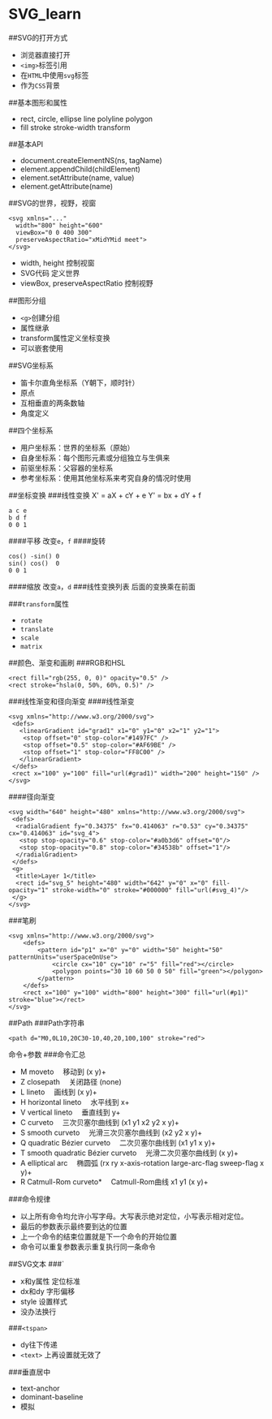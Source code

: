 # SVG_learn
##SVG的打开方式
 - 浏览器直接打开
 - `<img>`标签引用
 - 在`HTML`中使用`svg`标签
 - 作为`CSS`背景

##基本图形和属性
- rect, circle, ellipse line polyline polygon
- fill stroke stroke-width transform

##基本API
 - document.createElementNS(ns, tagName)
 - element.appendChild(childElement)
 - element.setAttribute(name, value)
 - element.getAttribute(name)

##SVG的世界，视野，视窗
```
<svg xmlns="..."
  width="800" height="600"
  viewBox="0 0 400 300"
  preserveAspectRatio="xMidYMid meet">
</svg>
```

 - width, height 控制视窗
 - SVG代码 定义世界
 - viewBox, preserveAspectRatio 控制视野

##图形分组
 - `<g>`创建分组
 - 属性继承
 - transform属性定义坐标变换
 - 可以嵌套使用

##SVG坐标系
 - 笛卡尔直角坐标系（Y朝下，顺时针）
 - 原点
 - 互相垂直的两条数轴
 - 角度定义

##四个坐标系
 - 用户坐标系：世界的坐标系（原始）
 - 自身坐标系：每个图形元素或分组独立与生俱来
 - 前驱坐标系：父容器的坐标系
 - 参考坐标系：使用其他坐标系来考究自身的情况时使用

##坐标变换
###线性变换
X' = aX + cY + e
Y' = bx + dY + f
```
a c e
b d f
0 0 1
```
####平移
改变`e`，`f`
####旋转
```
cos() -sin() 0
sin() cos()  0
0 0 1
```
####缩放
改变`a`，`d`
###线性变换列表
后面的变换乘在前面

###`transform`属性
 - `rotate`
 - `translate`
 - `scale`
 - `matrix`

##颜色、渐变和画刷
###RGB和HSL
```
<rect fill="rgb(255, 0, 0)" opacity="0.5" />
<rect stroke="hsla(0, 50%, 60%, 0.5)" />
```

###线性渐变和径向渐变
####线性渐变
```
<svg xmlns="http://www.w3.org/2000/svg">
 <defs>
   <linearGradient id="grad1" x1="0" y1="0" x2="1" y2="1">
    <stop offset="0" stop-color="#1497FC" />
    <stop offset="0.5" stop-color="#AF69BE" />
    <stop offset="1" stop-color="FF8C00" />
   </linearGradient>
 </defs>
 <rect x="100" y="100" fill="url(#grad1)" width="200" height="150" />
</svg>
```

####径向渐变
```
<svg width="640" height="480" xmlns="http://www.w3.org/2000/svg">
 <defs>
  <radialGradient fy="0.34375" fx="0.414063" r="0.53" cy="0.34375" cx="0.414063" id="svg_4">
   <stop stop-opacity="0.6" stop-color="#a0b3d6" offset="0"/>
   <stop stop-opacity="0.8" stop-color="#34538b" offset="1"/>
  </radialGradient>
 </defs>
 <g>
  <title>Layer 1</title>
  <rect id="svg_5" height="480" width="642" y="0" x="0" fill-opacity="1" stroke-width="0" stroke="#000000" fill="url(#svg_4)"/>
 </g>
</svg>
```

###笔刷
```
<svg xmlns="http://www.w3.org/2000/svg">
    <defs>
        <pattern id="p1" x="0" y="0" width="50" height="50" patternUnits="userSpaceOnUse">
            <circle cx="10" cy="10" r="5" fill="red"></circle>
            <polygon points="30 10 60 50 0 50" fill="green"></polygon>
        </pattern>
    </defs>
    <rect x="100" y="100" width="800" height="300" fill="url(#p1)" stroke="blue"></rect>
</svg>
```

##Path
###Path字符串
```
<path d="M0,0L10,20C30-10,40,20,100,100" stroke="red">
```
命令+参数
###命令汇总
 - M	moveto  移动到	(x y)+
 - Z	closepath  关闭路径	(none)
 - L	lineto  画线到	(x y)+
 - H	horizontal lineto  水平线到	x+
 - V	vertical lineto  垂直线到	y+
 - C	curveto  三次贝塞尔曲线到	(x1 y1 x2 y2 x y)+
 - S	smooth curveto  光滑三次贝塞尔曲线到	(x2 y2 x y)+
 - Q	quadratic Bézier curveto  二次贝塞尔曲线到	(x1 y1 x y)+
 - T	smooth quadratic Bézier curveto  光滑二次贝塞尔曲线到	(x y)+
 - A	elliptical arc  椭圆弧	(rx ry x-axis-rotation large-arc-flag sweep-flag x y)+
 - R	Catmull-Rom curveto*  Catmull-Rom曲线	x1 y1 (x y)+

###命令规律
 - 以上所有命令均允许小写字母。大写表示绝对定位，小写表示相对定位。
 - 最后的参数表示最终要到达的位置
 - 上一个命令的结束位置就是下一个命令的开始位置
 - 命令可以重复参数表示重复执行同一条命令


 ##SVG文本
 ###`<text>
  - x和y属性 定位标准
  - dx和dy 字形偏移
  - style 设置样式
  - 没办法换行

###`<tspan>`
 - dy往下传递
 - `<text>` 上再设置就无效了

###垂直居中
 - text-anchor
 - dominant-baseline
 - 模拟




